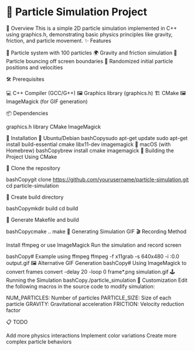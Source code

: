 <h1>🌊 Particle Simulation Project</h1>
📝 Overview
This is a simple 2D particle simulation implemented in C++ using graphics.h, demonstrating basic physics principles like gravity, friction, and particle movement.
✨ Features

🔢 Particle system with 100 particles
🌍 Gravity and friction simulation
🏀 Particle bouncing off screen boundaries
🎲 Randomized initial particle positions and velocities

🛠 Prerequisites

💻 C++ Compiler (GCC/G++)
🖼 Graphics library (graphics.h)
🏗 CMake
🖼️ ImageMagick (for GIF generation)

📦 Dependencies

graphics.h library
CMake
ImageMagick

💾 Installation
🐧 Ubuntu/Debian
bashCopysudo apt-get update
sudo apt-get install build-essential cmake libx11-dev imagemagick
🍎 macOS (with Homebrew)
bashCopybrew install cmake imagemagick
🚀 Building the Project
Using CMake

🔽 Clone the repository

bashCopygit clone https://github.com/yourusername/particle-simulation.git
cd particle-simulation

📁 Create build directory

bashCopymkdir build
cd build

🔨 Generate Makefile and build

bashCopycmake ..
make
🎥 Generating Simulation GIF
🎬 Recording Method

Install ffmpeg or use ImageMagick
Run the simulation and record screen

bashCopy# Example using ffmpeg
ffmpeg -f x11grab -s 640x480 -i :0.0 output.gif
🖼 Alternative GIF Generation
bashCopy# Using ImageMagick to convert frames
convert -delay 20 -loop 0 frame*.png simulation.gif
🕹 Running the Simulation
bashCopy./particle_simulation
🔧 Customization
Edit the following macros in the source code to modify simulation:

NUM_PARTICLES: Number of particles
PARTICLE_SIZE: Size of each particle
GRAVITY: Gravitational acceleration
FRICTION: Velocity reduction factor

📋 TODO

 Add more physics interactions
 Implement color variations
 Create more complex particle behaviors